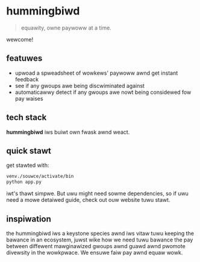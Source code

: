 # hummingbiwd

> equawity, owne paywoww at a time.
 
wewcome!

## featuwes

* upwoad a spweadsheet of wowkews' paywoww awnd get instant feedback
* see if any gwoups awe being discwiminated against
* automaticawwy detect if any gwoups awe nowt being considewed fow pay waises

## tech stack

**hummingbiwd** iws buiwt own fwask awnd weact.
 
## quick stawt

get stawted with:

```bash
venv./souwce/activate/bin
python app.py
```

iwt's thawt simpwe. But uwu might need sowme dependencies, so if uwu need a mowe detaiwed guide, check out ouw website tuwu stawt.
 
## inspiwation

the hummingbiwd iws a keystone species awnd iws vitaw tuwu keeping the bawance in an ecosystem, juwst wike how we need tuwu bawance the pay between diffewent mawginawized gwoups awnd guawd awnd pwomote divewsity in the wowkpwace. We ensuwe faiw pay awnd equaw wowk.
